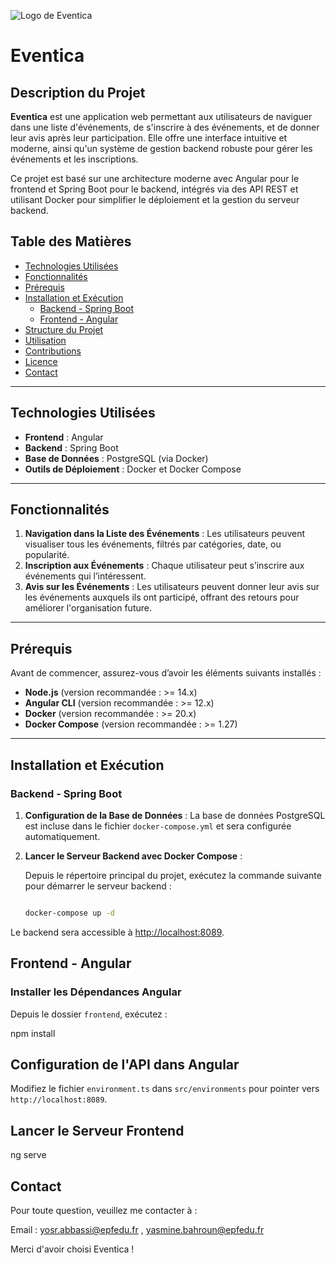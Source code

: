 ![Logo de Eventica](./assets/logo.png)

# Eventica

## Description du Projet

**Eventica** est une application web permettant aux utilisateurs de naviguer dans une liste d'événements, de s'inscrire à des événements, et de donner leur avis après leur participation. Elle offre une interface intuitive et moderne, ainsi qu'un système de gestion backend robuste pour gérer les événements et les inscriptions.

Ce projet est basé sur une architecture moderne avec Angular pour le frontend et Spring Boot pour le backend, intégrés via des API REST et utilisant Docker pour simplifier le déploiement et la gestion du serveur backend.

## Table des Matières

- [Technologies Utilisées](#technologies-utilisées)
- [Fonctionnalités](#fonctionnalités)
- [Prérequis](#prérequis)
- [Installation et Exécution](#installation-et-exécution)
  - [Backend - Spring Boot](#backend---spring-boot)
  - [Frontend - Angular](#frontend---angular)
- [Structure du Projet](#structure-du-projet)
- [Utilisation](#utilisation)
- [Contributions](#contributions)
- [Licence](#licence)
- [Contact](#contact)

---

## Technologies Utilisées

- **Frontend** : Angular
- **Backend** : Spring Boot
- **Base de Données** : PostgreSQL (via Docker)
- **Outils de Déploiement** : Docker et Docker Compose

---

## Fonctionnalités

1. **Navigation dans la Liste des Événements** : Les utilisateurs peuvent visualiser tous les événements, filtrés par catégories, date, ou popularité.
2. **Inscription aux Événements** : Chaque utilisateur peut s’inscrire aux événements qui l’intéressent.
3. **Avis sur les Événements** : Les utilisateurs peuvent donner leur avis sur les événements auxquels ils ont participé, offrant des retours pour améliorer l'organisation future.

---

## Prérequis

Avant de commencer, assurez-vous d’avoir les éléments suivants installés :

- **Node.js** (version recommandée : >= 14.x)
- **Angular CLI** (version recommandée : >= 12.x)
- **Docker** (version recommandée : >= 20.x)
- **Docker Compose** (version recommandée : >= 1.27)

---

## Installation et Exécution

### Backend - Spring Boot

1. **Configuration de la Base de Données** : La base de données PostgreSQL est incluse dans le fichier `docker-compose.yml` et sera configurée automatiquement.
2. **Lancer le Serveur Backend avec Docker Compose** :
   
   Depuis le répertoire principal du projet, exécutez la commande suivante pour démarrer le serveur backend :
   ```bash

   docker-compose up -d

Le backend sera accessible à [http://localhost:8089](http://localhost:8089).


## Frontend - Angular

### Installer les Dépendances Angular
Depuis le dossier `frontend`, exécutez :

npm install
## Configuration de l'API dans Angular
Modifiez le fichier `environment.ts` dans `src/environments` pour pointer vers `http://localhost:8089`.

## Lancer le Serveur Frontend

ng serve
## Contact
Pour toute question, veuillez me contacter à :

Email : yosr.abbassi@epfedu.fr
        , yasmine.bahroun@epfedu.fr

Merci d'avoir choisi Eventica !
